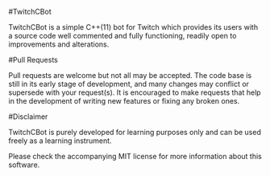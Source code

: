 #TwitchCBot

TwitchCBot is a simple C++(11) bot for Twitch which provides its users with a source code well commented and fully functioning, readily open to improvements and alterations.

#Pull Requests

Pull requests are welcome but not all may be accepted. The code base is still in its early stage of development, and many changes may conflict or supersede with your request(s). It is encouraged to make requests that help in the development of writing new features or fixing any broken ones.

#Disclaimer

TwitchCBot is purely developed for learning purposes only and can be used freely as a learning instrument.

Please check the accompanying MIT license for more information about this software.
